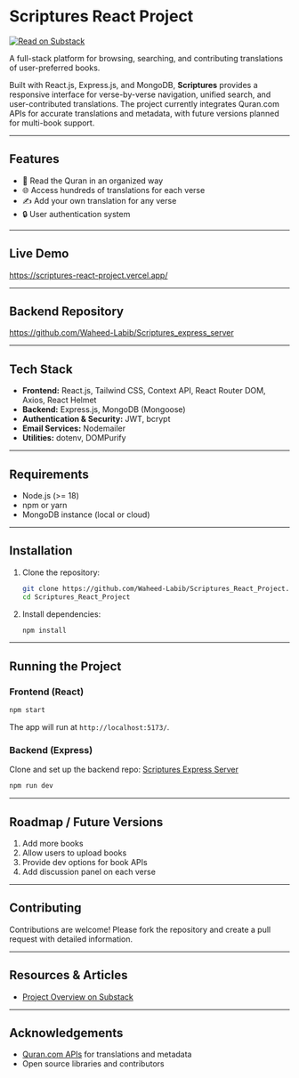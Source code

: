 # Scriptures React Project

[![Read on Substack](https://img.shields.io/badge/Substack-Read%20Article-orange)](https://substack.com/home/post/p-169357406)

A full-stack platform for browsing, searching, and contributing translations of user-preferred books.

Built with React.js, Express.js, and MongoDB, **Scriptures** provides a responsive interface for verse-by-verse navigation, unified search, and user-contributed translations. The project currently integrates Quran.com APIs for accurate translations and metadata, with future versions planned for multi-book support.

---

## Features

* 📖 Read the Quran in an organized way
* 🌐 Access hundreds of translations for each verse
* ✍️ Add your own translation for any verse
* 🔒 User authentication system

---

## Live Demo

https://scriptures-react-project.vercel.app/

---

## Backend Repository

https://github.com/Waheed-Labib/Scriptures_express_server

---

## Tech Stack

* **Frontend:** React.js, Tailwind CSS, Context API, React Router DOM, Axios, React Helmet
* **Backend:** Express.js, MongoDB (Mongoose)
* **Authentication & Security:** JWT, bcrypt
* **Email Services:** Nodemailer
* **Utilities:** dotenv, DOMPurify

---

## Requirements

* Node.js (>= 18)
* npm or yarn
* MongoDB instance (local or cloud)

---

## Installation

1. Clone the repository:

   ```bash
   git clone https://github.com/Waheed-Labib/Scriptures_React_Project.git
   cd Scriptures_React_Project
   ```

2. Install dependencies:

   ```bash
   npm install
   ```
   
---

## Running the Project

### Frontend (React)

```bash
npm start
```

The app will run at `http://localhost:5173/`.

### Backend (Express)

Clone and set up the backend repo: [Scriptures Express Server](https://github.com/Waheed-Labib/Scriptures_express_server)

```bash
npm run dev
```

---

## Roadmap / Future Versions

1. Add more books
2. Allow users to upload books
3. Provide dev options for book APIs
4. Add discussion panel on each verse

---

## Contributing

Contributions are welcome! Please fork the repository and create a pull request with detailed information.

---

## Resources & Articles

* [Project Overview on Substack](https://substack.com/home/post/p-169357406)

---

## Acknowledgements

* [Quran.com APIs](https://quran.com/) for translations and metadata
* Open source libraries and contributors
